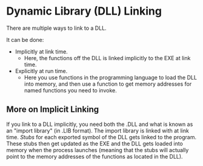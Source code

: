 # Dynamic Library (DLL) Linking

There are multiple ways to link to a DLL.

It can be done:
- Implicitly at link time.
  - Here, the functions off the DLL is linked implicitly to the EXE at link time.
- Explicitly at run time.
  - Here you use functions in the programming language to load the DLL into memory, and then use a function to get memory addresses for named functions you need to invoke.

## More on Implicit Linking

If you link to a DLL implicitly, you need both the .DLL and what is known as an "import library" (in .LIB format). The import library is linked with at link time. *Stubs* for each exported symbol of the DLL gets linked to the program.
These stubs then get updated as the EXE and the DLL gets loaded into memory when the process launches (meaning that the stubs will actually point to the memory addresses of the functions as located in the DLL).

